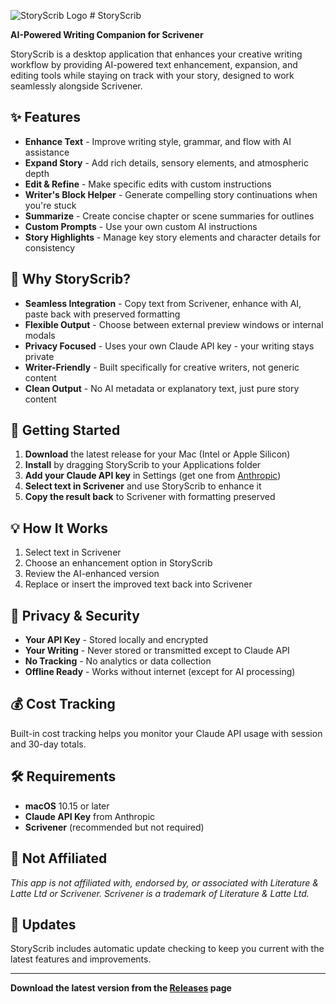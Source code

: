![StoryScrib Logo](https://storyscrib.ai/images/MediumLogo.png) # StoryScrib 

**AI-Powered Writing Companion for Scrivener**

StoryScrib is a desktop application that enhances your creative writing workflow by providing AI-powered text enhancement, expansion, and editing tools while staying on track with your story, designed to work seamlessly alongside Scrivener. 

## ✨ Features

- **Enhance Text** - Improve writing style, grammar, and flow with AI assistance
- **Expand Story** - Add rich details, sensory elements, and atmospheric depth
- **Edit & Refine** - Make specific edits with custom instructions
- **Writer's Block Helper** - Generate compelling story continuations when you're stuck
- **Summarize** - Create concise chapter or scene summaries for outlines
- **Custom Prompts** - Use your own custom AI instructions
- **Story Highlights** - Manage key story elements and character details for consistency

## 🎯 Why StoryScrib?

- **Seamless Integration** - Copy text from Scrivener, enhance with AI, paste back with preserved formatting
- **Flexible Output** - Choose between external preview windows or internal modals
- **Privacy Focused** - Uses your own Claude API key - your writing stays private
- **Writer-Friendly** - Built specifically for creative writers, not generic content
- **Clean Output** - No AI metadata or explanatory text, just pure story content

## 🚀 Getting Started

1. **Download** the latest release for your Mac (Intel or Apple Silicon)
2. **Install** by dragging StoryScrib to your Applications folder
3. **Add your Claude API key** in Settings (get one from [Anthropic](https://console.anthropic.com/))
4. **Select text in Scrivener** and use StoryScrib to enhance it
5. **Copy the result back** to Scrivener with formatting preserved

## 💡 How It Works

1. Select text in Scrivener
2. Choose an enhancement option in StoryScrib
3. Review the AI-enhanced version
4. Replace or insert the improved text back into Scrivener

## 🔐 Privacy & Security

- **Your API Key** - Stored locally and encrypted
- **Your Writing** - Never stored or transmitted except to Claude API
- **No Tracking** - No analytics or data collection
- **Offline Ready** - Works without internet (except for AI processing)

## 💰 Cost Tracking

Built-in cost tracking helps you monitor your Claude API usage with session and 30-day totals.

## 🛠️ Requirements

- **macOS** 10.15 or later
- **Claude API Key** from Anthropic
- **Scrivener** (recommended but not required)

## 📝 Not Affiliated

*This app is not affiliated with, endorsed by, or associated with Literature & Latte Ltd or Scrivener. Scrivener is a trademark of Literature & Latte Ltd.*

## 🔄 Updates

StoryScrib includes automatic update checking to keep you current with the latest features and improvements.

---

**Download the latest version from the [Releases](../../releases) page**
